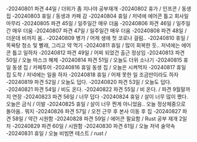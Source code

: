 -20240801 파견 44일 / 더위가 좀 지나야 공부재개
-20240802 휴가 / 인프콘 / 동생 집
-20240803 휴일 / 동생과 카페 감
-20240804 휴일 / 저녁에 에어콘 틀고 회사일 마무리
-20240805 파견 45일 / 일주일간 매우 더움
-20240806 파견 46일 / 일주일간 매우 더움
-20240807 파견 47일 / 일주일간 매우 더움
-20240808 파견 48일 / 더운데 비까지 옴..
-20240809 병가 / 어제 생에 첫 코로나 걸림..
-20240810 휴일 / 목욕탕 청소 및 빨래, 그리고 약 먹기
-20240811 휴일 / 많이 회복한 듯.. 저녁에는 에어콘 틀고 일하자
-20240812 파견 49일 / 어찌 되었건 출근 정상임
-20240813 파견 50일 / 오늘 마스크 해제
-20240814 파견 51일 / 오늘도 더위 소나기
-20240815 휴일 동생 집 / 카페투어
-20240816 휴일 동생 집 / 오늘은 시켜먹자
-20240817 휴일 집 도착 / 저녁에는 일을 하자
-20240818 휴일 / 어제 못한 일 조금만이라도 하자
-20240819 파견 52일 / 오늘도 덥다.
-20240820 파견 53일 / 오늘도 덥다.
-20240821 파견 54일 / 비도 온다.
-20240822 파견 55일 / 비 온다. / 파견 9월말까지 연장
-20240823 파견 56일 / 너무 덥다
-20240824 휴일 / 살이 너무 많이 쪘다. 오늘은 금식 / 이발
-20240825 휴일 / 살이 너무 찐게 아니었음.. 오늘 정상체중으로 돌아옴.. 뭐지
-20240826 파견 57일 / 오전 근무 후 본사 이동 후 집
-20240827 파견 58일 / 약간 시원함
-20240828 파견 59일 / 에어콘 필요함 / Rust 공부 재개 2일차
-20240829 파견 60일 / 시원함
-20240830 파견 61일 / 오늘 저녁 술약속
-20240831 휴일 / 오늘 비빔면 테스트 / rust /
